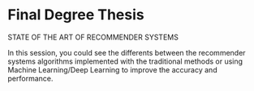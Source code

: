 # Final Degree Thesis
STATE OF THE ART OF RECOMMENDER SYSTEMS

In this session, you could see the differents between the recommender systems algorithms implemented with the traditional methods or using Machine Learning/Deep Learning to improve the accuracy and performance.
